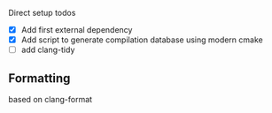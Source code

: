 Direct setup todos
- [x] Add first external dependency
- [x] Add script to generate compilation database using modern cmake
- [ ] add clang-tidy

## Formatting
based on clang-format
